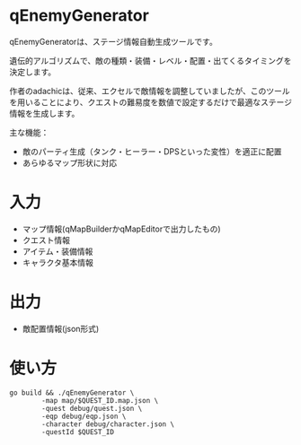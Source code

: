 # qEnemyGenerator

qEnemyGeneratorは、ステージ情報自動生成ツールです。

遺伝的アルゴリズムで、敵の種類・装備・レベル・配置・出てくるタイミングを決定します。

作者のadachicは、従来、エクセルで敵情報を調整していましたが、このツールを用いることにより、クエストの難易度を数値で設定するだけで最適なステージ情報を生成します。

主な機能：

- 敵のパーティ生成（タンク・ヒーラー・DPSといった変性）を適正に配置
- あらゆるマップ形状に対応

# 入力

- マップ情報(qMapBuilderかqMapEditorで出力したもの)
- クエスト情報
- アイテム・装備情報
- キャラクタ基本情報

# 出力

- 敵配置情報(json形式)

# 使い方

```
go build && ./qEnemyGenerator \
        -map map/$QUEST_ID.map.json \
        -quest debug/quest.json \
        -eqp debug/eqp.json \
        -character debug/character.json \
        -questId $QUEST_ID
```


